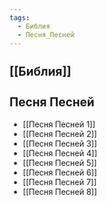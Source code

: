 ```yaml
---
tags:
  - Библия
  - Песня_Песней
---
```

## [[Библия]]
## Песня Песней
- [[Песня Песней 1]]
- [[Песня Песней 2]]
- [[Песня Песней 3]]
- [[Песня Песней 4]]
- [[Песня Песней 5]]
- [[Песня Песней 6]]
- [[Песня Песней 7]]
- [[Песня Песней 8]]

